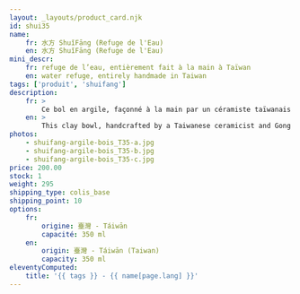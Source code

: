 ```yaml
---
layout: _layouts/product_card.njk
id: shui35
name:
    fr: 水方 ShuǐFāng (Refuge de l'Eau) 
    en: 水方 ShuǐFāng (Refuge de l'Eau)
mini_descr:
    fr: refuge de l’eau, entièrement fait à la main à Taïwan
    en: water refuge, entirely handmade in Taiwan
tags: ['produit', 'shuifang']
description: 
    fr: >
        Ce bol en argile, façonné à la main par un céramiste taïwanais pratiquant de 工夫茶 - GōngFūChá, incarne l’harmonie entre tradition et savoir-faire. Les textures sculptées et les reflets dorés, issus de la cuisson au bois,<!--more--> lui confèrent une profondeur visuelle unique. Une pièce authentique, idéale pour sublimer vos moments de thé.
    en: >
        This clay bowl, handcrafted by a Taiwanese ceramicist and Gong Fu Cha (工夫茶 - GōngFūChá) practitioner, embodies the harmony between tradition and craftsmanship. The sculpted textures and golden hues, born from wood firing,<!--more--> give it a unique visual depth. An authentic piece, perfect to elevate your tea moments.
photos:
    - shuifang-argile-bois_T35-a.jpg
    - shuifang-argile-bois_T35-b.jpg
    - shuifang-argile-bois_T35-c.jpg
price: 200.00
stock: 1
weight: 295
shipping_type: colis_base
shipping_point: 10
options:
    fr:
        origine: 臺灣 - Táiwān
        capacité: 350 ml
    en:
        origin: 臺灣 - Táiwān (Taiwan)
        capacity: 350 ml
eleventyComputed:
    title: '{{ tags }} - {{ name[page.lang] }}'
---
```

